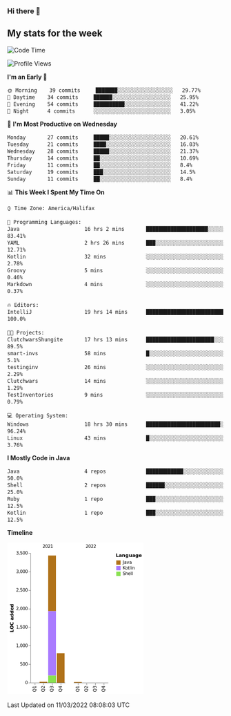 ### Hi there 👋

## My stats for the week
<!--START_SECTION:waka-->
![Code Time](http://img.shields.io/badge/Code%20Time-50%20hrs%2028%20mins-blue)

![Profile Views](http://img.shields.io/badge/Profile%20Views-169-blue)

**I'm an Early 🐤** 

```text
🌞 Morning    39 commits     ███████░░░░░░░░░░░░░░░░░░   29.77% 
🌆 Daytime    34 commits     ██████░░░░░░░░░░░░░░░░░░░   25.95% 
🌃 Evening    54 commits     ██████████░░░░░░░░░░░░░░░   41.22% 
🌙 Night      4 commits      ░░░░░░░░░░░░░░░░░░░░░░░░░   3.05%

```
📅 **I'm Most Productive on Wednesday** 

```text
Monday       27 commits     █████░░░░░░░░░░░░░░░░░░░░   20.61% 
Tuesday      21 commits     ████░░░░░░░░░░░░░░░░░░░░░   16.03% 
Wednesday    28 commits     █████░░░░░░░░░░░░░░░░░░░░   21.37% 
Thursday     14 commits     ██░░░░░░░░░░░░░░░░░░░░░░░   10.69% 
Friday       11 commits     ██░░░░░░░░░░░░░░░░░░░░░░░   8.4% 
Saturday     19 commits     ███░░░░░░░░░░░░░░░░░░░░░░   14.5% 
Sunday       11 commits     ██░░░░░░░░░░░░░░░░░░░░░░░   8.4%

```


📊 **This Week I Spent My Time On** 

```text
⌚︎ Time Zone: America/Halifax

💬 Programming Languages: 
Java                     16 hrs 2 mins       ████████████████████░░░░░   83.41% 
YAML                     2 hrs 26 mins       ███░░░░░░░░░░░░░░░░░░░░░░   12.71% 
Kotlin                   32 mins             ░░░░░░░░░░░░░░░░░░░░░░░░░   2.78% 
Groovy                   5 mins              ░░░░░░░░░░░░░░░░░░░░░░░░░   0.46% 
Markdown                 4 mins              ░░░░░░░░░░░░░░░░░░░░░░░░░   0.37%

🔥 Editors: 
IntelliJ                 19 hrs 14 mins      █████████████████████████   100.0%

🐱‍💻 Projects: 
ClutchwarsShungite       17 hrs 13 mins      ██████████████████████░░░   89.5% 
smart-invs               58 mins             █░░░░░░░░░░░░░░░░░░░░░░░░   5.1% 
testinginv               26 mins             ░░░░░░░░░░░░░░░░░░░░░░░░░   2.29% 
Clutchwars               14 mins             ░░░░░░░░░░░░░░░░░░░░░░░░░   1.29% 
TestInventories          9 mins              ░░░░░░░░░░░░░░░░░░░░░░░░░   0.79%

💻 Operating System: 
Windows                  18 hrs 30 mins      ████████████████████████░   96.24% 
Linux                    43 mins             █░░░░░░░░░░░░░░░░░░░░░░░░   3.76%

```

**I Mostly Code in Java** 

```text
Java                     4 repos             ████████████░░░░░░░░░░░░░   50.0% 
Shell                    2 repos             ██████░░░░░░░░░░░░░░░░░░░   25.0% 
Ruby                     1 repo              ███░░░░░░░░░░░░░░░░░░░░░░   12.5% 
Kotlin                   1 repo              ███░░░░░░░░░░░░░░░░░░░░░░   12.5%

```


**Timeline**

![Chart not found](https://raw.githubusercontent.com/lyndseyy/lyndseyy/main/charts/bar_graph.png) 


 Last Updated on 11/03/2022 08:08:03 UTC
<!--END_SECTION:waka-->